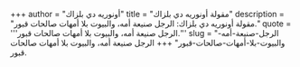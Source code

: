 +++
author = "أونوريه دي بلزاك"
title = "مقولة أونوريه دي بلزاك"
description = "مقولة أونوريه دي بلزاك: الرجل صنيعة أمه، والبيوت بلا أمهات صالحات قبور."
quote = '''الرجل صنيعة أمه، والبيوت بلا أمهات صالحات قبور.''' 
slug = "الرجل-صنيعة-أمه-والبيوت-بلا-أمهات-صالحات-قبور"
+++
الرجل صنيعة أمه، والبيوت بلا أمهات صالحات قبور.
